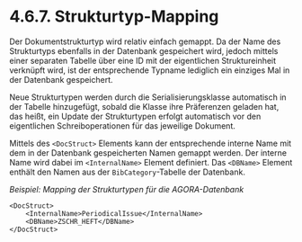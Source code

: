 # 4.6.7. Strukturtyp-Mapping

Der Dokumentstrukturtyp wird relativ einfach gemappt. Da der Name des Strukturtyps ebenfalls in der Datenbank gespeichert wird, jedoch mittels einer separaten Tabelle über eine ID mit der eigentlichen Struktureinheit verknüpft wird, ist der entsprechende Typname lediglich ein einziges Mal in der Datenbank gespeichert.

Neue Strukturtypen werden durch die Serialisierungsklasse automatisch in der Tabelle hinzugefügt, sobald die Klasse ihre Präferenzen geladen hat, das heißt, ein Update der Strukturtypen erfolgt automatisch vor den eigentlichen Schreiboperationen für das jeweilige Dokument.

Mittels des `<DocStruct>` Elements kann der entsprechende interne Name mit dem in der Datenbank gespeicherten Namen gemappt werden. Der interne Name wird dabei im `<InternalName>` Element definiert. Das `<DBName>` Element enthält den Namen aus der `BibCategory`-Tabelle der Datenbank.

_Beispiel: Mapping der Strukturtypen für die AGORA-Datenbank_

```markup
<DocStruct>
    <InternalName>PeriodicalIssue</InternalName>
    <DBName>ZSCHR_HEFT</DBName>
</DocStruct>
```

